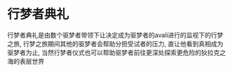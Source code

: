 # 行梦者典礼

行梦者典礼是由数个驱梦者带领下让决定成为驱梦者的avali进行的监视下的行梦之旅, 行梦之旅期间其他的驱梦者会帮助分担受试者的压力, 直让他看到真相成为驱梦者为止, 当然行梦者仪式也可以帮助驱梦者前往更深处探索更危险的狄拉克之海的表层世界
